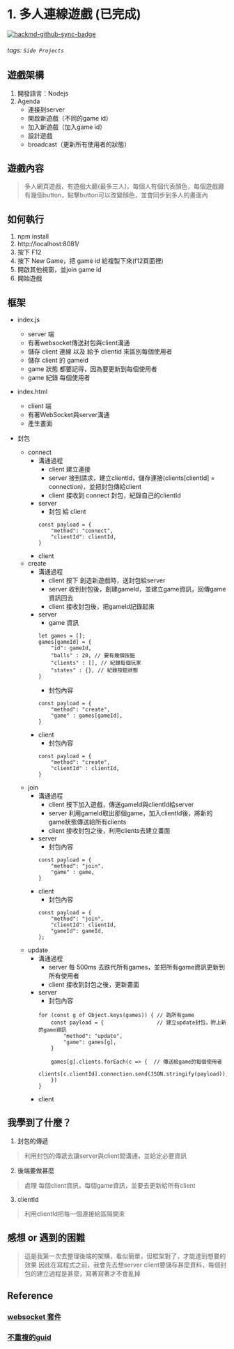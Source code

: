 # 1. 多人連線遊戲 (已完成)

[![hackmd-github-sync-badge](https://hackmd.io/PbIOMVKiSKu831DGNtPd_g/badge)](https://hackmd.io/PbIOMVKiSKu831DGNtPd_g)

###### tags: `Side Projects`

## 遊戲架構
1. 開發語言：Nodejs
2. Agenda
    * 連接到server
    * 開啟新遊戲（不同的game id）
    * 加入新遊戲（加入game id）
    * 設計遊戲
    * broadcast（更新所有使用者的狀態）


## 遊戲內容
> 多人網頁遊戲，有遊戲大廳(最多三人)，每個人有個代表顏色，每個遊戲廳有幾個button，點擊button可以改變顏色，並會同步到多人的畫面內

## 如何執行
1. npm install
2. http://localhost:8081/
3. 按下 F12
4. 按下 New Game，把 game id 給複製下來(f12頁面裡)
5. 開啟其他視窗，並join game id
6. 開始遊戲

## 框架
* index.js
    * server 端
    * 有著websocket傳送封包與client溝通
    * 儲存 client 連線 以及 給予 clientid 來區別每個使用者
    * 儲存 client 的 gameid
    * game 狀態 都要記得，因為要更新到每個使用者
    * game 紀錄 每個使用者

* index.html
    * client 端
    * 有著WebSocket與server溝通
    * 產生畫面

* 封包
    * connect
        * 溝通過程
            * client 建立連接
            * server 接到請求，建立clientId，儲存連接(clients[clientId] = connection)，並把封包傳給client
            * client 接收到 connect 封包，紀錄自己的clientId
        * server
            * 封包 給 client
            ```javascript=
            const payload = {
                "method": "connect",
                "clientId": clientId,
            }
            ```
        * client
    * create
        * 溝通過程
            * client 按下 創造新遊戲時，送封包給server
            * server 收到封包後，創建gameId，並建立game資訊，回傳game資訊回去
            * client 接收封包後，把gameId記錄起來
        * server
            * game 資訊
            ```javascript=
            let games = [];
            games[gameId] = {
                "id": gameId,
                "balls" : 20, // 要有幾個按鈕
                "clients" : [], // 紀錄每個玩家
                "states" : {}, // 紀錄按鈕狀態
            }
            ```
            * 封包內容
            ```javascript=
            const payload = {
                "method": "create",
                "game" : games[gameId],
            }
            ```
        * client
            * 封包內容
            ```javascript=
            const payload = {
                "method": "create",
                "clientId" : clientId,
            }
            ```
    * join
        * 溝通過程
            * client 按下加入遊戲，傳送gameId與clientId給server
            * server 利用gameId取出那個game，加入clientId後，將新的game狀態傳送給所有clients
            * client 接收封包之後，利用clients去建立畫面
        * server
            * 封包內容
            ```javascript=
            const payload = {
                "method": "join",
                "game" : game,
            }
            ```
        * client
            * 封包內容
            ```javascript=
            const payload = {
                "method": "join",
                "clientId": clientId,
                "gameId": gameId,
            };
            ```
    * update
        * 溝通過程
            * server 每 500ms 去跌代所有games，並把所有game資訊更新到所有使用者
            * client 接收到封包之後，更新畫面
        * server
            * 封包內容
            ```javascript=
            for (const g of Object.keys(games)) { // 跑所有game
                const payload = {                 // 建立update封包，附上新的game資訊
                    "method": "update",
                    "game": games[g],
                }

                games[g].clients.forEach(c => {  // 傳送給game的每個使用者
                    clients[c.clientId].connection.send(JSON.stringify(payload));
                })
            }
            ```
        * client


## 我學到了什麼？
1. 封包的傳遞
> 利用封包的傳遞去讓server與client間溝通，並給定必要資訊

2. 後端要做甚麼
> 處理 每個client資訊，每個game資訊，並要去更新給所有client

3. clientId
> 利用clientId把每一個連接給區隔開來

## 感想 or 遇到的困難
> 這是我第一次去整理後端的架構，看似簡單，但框架對了，才能達到想要的效果
> 因此在寫程式之前，我會先去想server client要儲存甚麼資料，每個封包的建立過程是甚麼，寫著寫著才不會亂掉

## Reference
### [websocket 套件]( https://github.com/websockets/ws/blob/HEAD/doc/ws.md)
### [不重複的guid](https://stackoverflow.com/posts/44996682/revisions)
